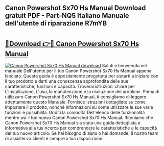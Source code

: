 ## Canon Powershot Sx70 Hs Manual Download gratuit PDF - Part-NQ5 Italiano Manuale dell'utente di riparazione R7mYB

# <h2><a href="http://dfdcz1d.blite.top/?on=Canon+Powershot+Sx70+Hs+Manual">🔗Download 👉🔴 Canon Powershot Sx70 Hs Manual</a></h2>

[![Canon Powershot Sx70 Hs Manual download](https://i.imgur.com/lujVjoI.png)](http://dfdcz1d.blite.top/?on=Canon+Powershot+Sx70+Hs+Manual)
Saluti e benvenuto nel manuale Dell'utente per il tuo Canon Powershot Sx70 Hs Manual appena lanciato. Questa guida è appositamente progettata per aiutarti a iniziare con il tuo prodotto e darti una conoscenza approfondita delle sue caratteristiche, funzioni e capacità. Troverai istruzioni chiare per L'installazione, L'uso, la manutenzione e la risoluzione dei problemi. Prima di utilizzare Canon Powershot Sx70 Hs Manual, ti consigliamo di leggere attentamente questo Manuale. Fornisce istruzioni dettagliate su come impostare il prodotto, nonché informazioni su come utilizzare le sue varie funzioni e possibilità. Goditi la comodità Dell'elenco delle funzionalità mentre usi il tuo nuovo Canon Powershot Sx70 Hs Manual. Riteniamo che Canon Powershot Sx70 Hs Manual sia stata una guida dettagliata e informativa alla tua ricerca per comprendere le caratteristiche e le capacità del tuo nuovo articolo. Se hai bisogno di aiuto o hai domande, il nostro team di assistenza clienti è sempre a tua disposizione.
